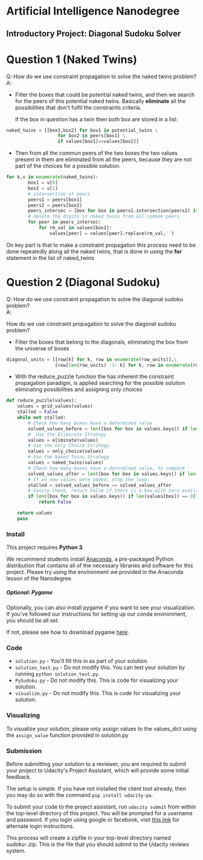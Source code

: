 # Artificial Intelligence Nanodegree
## Introductory Project: Diagonal Sudoku Solver

# Question 1 (Naked Twins)
Q: How do we use constraint propagation to solve the naked twins problem?  
A: 
*  Filter the boxes that could be potential naked twins, and then we search for the peers of this potential naked twins. Basically **eliminate** all the possibilities that don't fulfil the constraints criteria.  
    
    If the box in question has a twin then both box are stored in a list:
    
```python
naked_twins = [[box1,box2] for box1 in potential_twins \
                   for box2 in peers[box1] \
                   if values[box1]==values[box2]]
```
 * Then from all the commun peers of the two boxes the two values present in them are eliminated from all the peers, because they are not part of the choices for a possible solution.
    
```python
for k,v in enumerate(naked_twins):
        box1 = v[0]
        box2 = v[1]
        # intersection of peers
        peers1 = peers[box1]
        peers2 = peers[box2]
        peers_intersec = [box for box in peers1.intersection(peers2) if len(values[box]) > 2] 
        # delete the digits in naked twins from all common peers.
        for peer in peers_intersec:
            for rm_val in values[box1]:
                values[peer] = values[peer].replace(rm_val,'')
```

On key part is that to make a constraint propagation this process need to be done repeatedly along all the naked twins, that is done in using the **for** statement in the list of naked_twins 

# Question 2 (Diagonal Sudoku)
Q: How do we use constraint propagation to solve the diagonal sudoku problem?  
A:

How do we use constraint propagation to solve the diagonal sudoku problem?

* Filter the boxes that belong to the diagonals, eliminating the box from the universe of boxes

```python
diagonal_units = [[row[k] for k, row in enumerate(row_units)],\
                  [row[len(row_units) -1- k] for k, row in enumerate(row_units)]]
```

* With the reduce_puzzle function the has inherent the constraint propagation paradigm, is applied searching for the possible solution eliminating possibilities and assigning only choices

```python
def reduce_puzzle(values):
    values = grid_values(values)
    stalled = False
    while not stalled:
        # Check how many boxes have a determined value
        solved_values_before = len([box for box in values.keys() if len(values[box]) == 1])
        #  Use the Eliminate Strategy
        values = eliminate(values)
        # Use the Only Choice Strategy
        values = only_choice(values)
        # Use the Naked Twins Strategy
        values = naked_twins(values)
        # Check how many boxes have a determined value, to compare
        solved_values_after = len([box for box in values.keys() if len(values[box]) == 1])
        # If no new values were added, stop the loop.
        stalled = solved_values_before == solved_values_after
        # Sanity check, return False if there is a box with zero available values:
        if len([box for box in values.keys() if len(values[box]) == 0]):
            return False

    return values
    pass
```

### Install

This project requires **Python 3**.

We recommend students install [Anaconda](https://www.continuum.io/downloads), a pre-packaged Python distribution that contains all of the necessary libraries and software for this project. 
Please try using the environment we provided in the Anaconda lesson of the Nanodegree.

##### Optional: Pygame

Optionally, you can also install pygame if you want to see your visualization. If you've followed our instructions for setting up our conda environment, you should be all set.

If not, please see how to download pygame [here](http://www.pygame.org/download.shtml).

### Code

* `solution.py` - You'll fill this in as part of your solution.
* `solution_test.py` - Do not modify this. You can test your solution by running `python solution_test.py`.
* `PySudoku.py` - Do not modify this. This is code for visualizing your solution.
* `visualize.py` - Do not modify this. This is code for visualizing your solution.

### Visualizing

To visualize your solution, please only assign values to the values_dict using the `assign_value` function provided in solution.py

### Submission
Before submitting your solution to a reviewer, you are required to submit your project to Udacity's Project Assistant, which will provide some initial feedback.  

The setup is simple.  If you have not installed the client tool already, then you may do so with the command `pip install udacity-pa`.  

To submit your code to the project assistant, run `udacity submit` from within the top-level directory of this project.  You will be prompted for a username and password.  If you login using google or facebook, visit [this link](https://project-assistant.udacity.com/auth_tokens/jwt_login) for alternate login instructions.

This process will create a zipfile in your top-level directory named sudoku-<id>.zip.  This is the file that you should submit to the Udacity reviews system.

